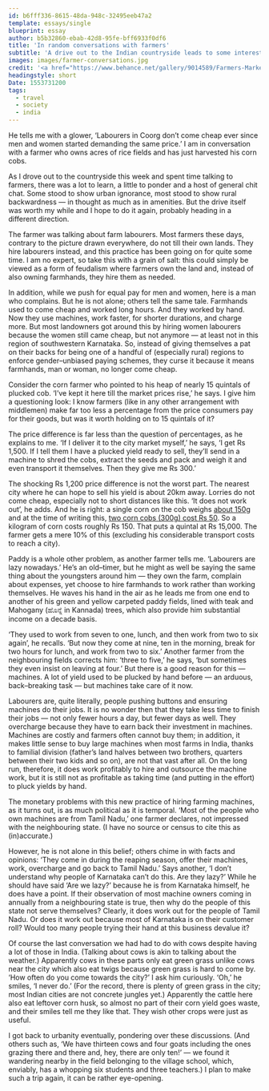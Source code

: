 ```yaml
---
id: b6fff336-8615-48da-948c-32495eeb47a2
template: essays/single
blueprint: essay
author: b5b32860-ebab-42d8-95fe-bff6933f0df6
title: 'In random conversations with farmers'
subtitle: 'A drive out to the Indian countryside leads to some interesting conversations with farmers.'
images: images/farmer-conversations.jpg
credit: '<a href="https://www.behance.net/gallery/9014589/Farmers-Market?tracking_source=search%7Cfarmers">Sara Wasserboehr</a>'
headingstyle: short
Date: 1553731200
tags:
  - travel
  - society
  - india
---
```

He tells me with a glower, ‘Labourers in Coorg don’t come cheap ever since men and women started demanding the same price.’ I am in conversation with a farmer who owns acres of rice fields and has just harvested his corn cobs.

As I drove out to the countryside this week and spent time talking to farmers, there was a lot to learn, a little to ponder and a host of general chit chat. Some stood to show urban ignorance, most stood to show rural backwardness — in thought as much as in amenities. But the drive itself was worth my while and I hope to do it again, probably heading in a different direction.

The farmer was talking about farm labourers. Most farmers these days, contrary to the picture drawn everywhere, do not till their own lands. They hire labourers instead, and this practice has been going on for quite some time. I am no expert, so take this with a grain of salt: this could simply be viewed as a form of feudalism where farmers own the land and, instead of also owning farmhands, they hire them as needed.

In addition, while we push for equal pay for men and women, here is a man who complains. But he is not alone; others tell the same tale. Farmhands used to come cheap and worked long hours. And they worked by hand. Now they use machines, work faster, for shorter durations, and charge more. But most landowners got around this by hiring women labourers because the women still came cheap, but not anymore — at least not in this region of southwestern Karnataka. So, instead of giving themselves a pat on their backs for being one of a handful of (especially rural) regions to enforce gender–unbiased paying schemes, they curse it because it means farmhands, man or woman, no longer come cheap.

Consider the corn farmer who pointed to his heap of nearly 15 quintals of plucked cob. ‘I’ve kept it here till the market prices rise,’ he says. I give him a questioning look: I know farmers (like in any other arrangement with middlemen) make far too less a percentage from the price consumers pay for their goods, but was it worth holding on to 15 quintals of it?

The price difference is far less than the question of percentages, as he explains to me. ‘If I deliver it to the city market myself,’ he says, ‘I get Rs 1,500. If I tell them I have a plucked yield ready to sell, they’ll send in a machine to shred the cobs, extract the seeds and pack and weigh it and even transport it themselves. Then they give me Rs 300.’

The shocking Rs 1,200 price difference is not the worst part. The nearest city where he can hope to sell his yield is about 20km away. Lorries do not come cheap, especially not to short distances like this. ‘It does not work out’, he adds. And he is right: a single corn on the cob weighs [about 150g](https://m.wolframalpha.com/input/?i=mass%20of%20corn%20cob&x=0&y=0) and at the time of writing this, [two corn cobs (300g) cost Rs 50](http://www.bigbasket.com/pd/40004992/fresho-sweet-corn-grade-a-2-pcs-pouch/). So a kilogram of corn costs roughly Rs 150. That puts a quintal at Rs 15,000. The farmer gets a mere 10% of this (excluding his considerable transport costs to reach a city).

Paddy is a whole other problem, as another farmer tells me. ‘Labourers are lazy nowadays.’ He’s an old–timer, but he might as well be saying the same thing about the youngsters around him — they own the farm, complain about expenses, yet choose to hire farmhands to work rather than working themselves. He waves his hand in the air as he leads me from one end to another of his green and yellow carpeted paddy fields, lined with teak and Mahogany (ಹೊನ್ನೆ in Kannada) trees, which also provide him substantial income on a decade basis.

‘They used to work from seven to one, lunch, and then work from two to six again’, he recalls. ‘But now they come at nine, ten in the morning, break for two hours for lunch, and work from two to six.’ Another farmer from the neighbouring fields corrects him: ‘three to five,’ he says, ‘but sometimes they even insist on leaving at four.’ But there is a good reason for this — machines. A lot of yield used to be plucked by hand before — an arduous, back–breaking task — but machines take care of it now.

Labourers are, quite literally, people pushing buttons and ensuring machines do their jobs. It is no wonder then that they take less time to finish their jobs — not only fewer hours a day, but fewer days as well. They overcharge because they have to earn back their investment in machines. Machines are costly and farmers often cannot buy them; in addition, it makes little sense to buy large machines when most farms in India, thanks to familial division (father’s land halves between two brothers, quarters between their two kids and so on), are not that vast after all. On the long run, therefore, it does work profitably to hire and outsource the machine work, but it is still not as profitable as taking time (and putting in the effort) to pluck yields by hand.

The monetary problems with this new practice of hiring farming machines, as it turns out, is as much political as it is temporal. ‘Most of the people who own machines are from Tamil Nadu,’ one farmer declares, not impressed with the neighbouring state. (I have no source or census to cite this as (in)accurate.)

However, he is not alone in this belief; others chime in with facts and opinions: ‘They come in during the reaping season, offer their machines, work, overcharge and go back to Tamil Nadu.’ Says another, ‘I don’t understand why people of Karnataka can’t do this. Are they lazy?’ While he should have said ‘Are we lazy?’ because he is from Karnataka himself, he does have a point. If their observation of most machine owners coming in annually from a neighbouring state is true, then why do the people of this state not serve themselves? Clearly, it does work out for the people of Tamil Nadu. Or does it work out because most of Karnataka is on their customer roll? Would too many people trying their hand at this business devalue it?

Of course the last conversation we had had to do with cows despite having a lot of those in India. (Talking about cows is akin to talking about the weather.) Apparently cows in these parts only eat green grass unlike cows near the city which also eat twigs because green grass is hard to come by. ‘How often do you come towards the city?’ I ask him curiously. ‘Oh,’ he smiles, ‘I never do.’ (For the record, there is plenty of green grass in the city; most Indian cities are not concrete jungles yet.) Apparently the cattle here also eat leftover corn husk, so almost no part of their corn yield goes waste, and their smiles tell me they like that. They wish other crops were just as useful.

I got back to urbanity eventually, pondering over these discussions. (And others such as, ‘We have thirteen cows and four goats including the ones grazing there and there and, hey, there are only ten!’ — we found it wandering nearby in the field belonging to the village school, which, enviably, has a whopping six students and three teachers.) I plan to make such a trip again, it can be rather eye-opening.
